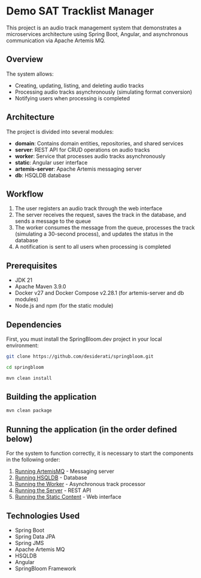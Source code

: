 # Demo SAT Tracklist Manager

This project is an audio track management system that demonstrates a microservices architecture
using Spring Boot, Angular, and asynchronous communication via Apache Artemis MQ.

## Overview

The system allows:

- Creating, updating, listing, and deleting audio tracks
- Processing audio tracks asynchronously (simulating format conversion)
- Notifying users when processing is completed

## Architecture

The project is divided into several modules:

- **domain**: Contains domain entities, repositories, and shared services
- **server**: REST API for CRUD operations on audio tracks
- **worker**: Service that processes audio tracks asynchronously
- **static**: Angular user interface
- **artemis-server**: Apache Artemis messaging server
- **db**: HSQLDB database

## Workflow

1. The user registers an audio track through the web interface
2. The server receives the request, saves the track in the database, and sends a message to the queue
3. The worker consumes the message from the queue, processes the track (simulating a 30-second process), and updates the
   status in the database
4. A notification is sent to all users when processing is completed

## Prerequisites

* JDK 21
* Apache Maven 3.9.0
* Docker v27 and Docker Compose v2.28.1 (for artemis-server and db modules)
* Node.js and npm (for the static module)

## Dependencies

First, you must install the SpringBloom.dev project in your local environment:

```bash
git clone https://github.com/desiderati/springbloom.git

cd springbloom

mvn clean install
```

## Building the application

```bash
mvn clean package
```

## Running the application (in the order defined below)

For the system to function correctly, it is necessary to start the components in the following order:

1. [Running ArtemisMQ](demo-sat-tracklist-manager-artemis-server/README.md) - Messaging server
2. [Running HSQLDB](demo-sat-tracklist-manager-db/README.md) - Database
3. [Running the Worker](demo-sat-tracklist-manager-worker/README.md) - Asynchronous track processor
4. [Running the Server](demo-sat-tracklist-manager-server/README.md) - REST API
5. [Running the Static Content](demo-sat-tracklist-manager-static/README.md) - Web interface

## Technologies Used

- Spring Boot
- Spring Data JPA
- Spring JMS
- Apache Artemis MQ
- HSQLDB
- Angular
- SpringBloom Framework
